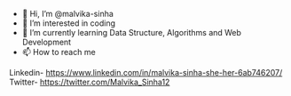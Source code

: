 - 👋 Hi, I’m @malvika-sinha
- 👀 I’m interested in coding
- 🌱 I’m currently learning Data Structure, Algorithms and Web Development
- 📫 How to reach me 

Linkedin- https://www.linkedin.com/in/malvika-sinha-she-her-6ab746207/
Twitter- https://twitter.com/Malvika_Sinha12

<!---
malvika-sinha/malvika-sinha is a ✨ special ✨ repository because its `README.md` (this file) appears on your GitHub profile.
You can click the Preview link to take a look at your changes.
--->
